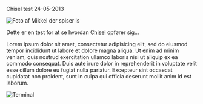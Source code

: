 Chisel test
24-05-2013

![Foto af Mikkel der spiser is](http://static.logiskhave.dk/20130924_mikkel.png "Mikkel spiser is")

Dette er en test for at se hvordan [Chisel](https://github.com/dz/chisel) opfører sig...

Lorem ipsum dolor sit amet, consectetur adipisicing elit, sed do eiusmod tempor incididunt ut labore et dolore magna aliqua. Ut enim ad minim veniam, quis nostrud exercitation ullamco laboris nisi ut aliquip ex ea commodo consequat. Duis aute irure dolor in reprehenderit in voluptate velit esse cillum dolore eu fugiat nulla pariatur. Excepteur sint occaecat cupidatat non proident, sunt in culpa qui officia deserunt mollit anim id est laborum.

<img class="screen" src="http://static.logiskhave.dk/20130924_term.png" alt="Terminal">
